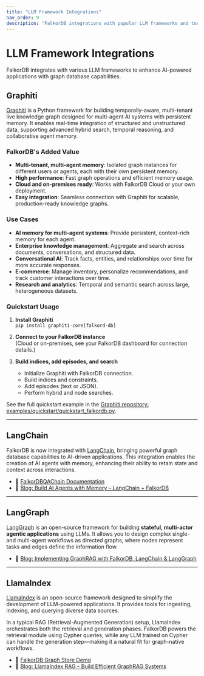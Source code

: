 ```yaml
---
title: "LLM Framework Integrations"
nav_order: 9
description: "FalkorDB integrations with popular LLM frameworks and tools."
---
```


# LLM Framework Integrations

FalkorDB integrates with various LLM frameworks to enhance AI-powered applications with graph database capabilities.

## Graphiti

[Graphiti](https://help.getzep.com/graphiti/configuration/graph-db-configuration#falkordb) is a Python framework for building temporally-aware, multi-tenant live knowledge graph designed for multi-agent AI systems with persistent memory. It enables real-time integration of structured and unstructured data, supporting advanced hybrid search, temporal reasoning, and collaborative agent memory.

### FalkorDB's Added Value

- **Multi-tenant, multi-agent memory**: Isolated graph instances for different users or agents, each with their own persistent memory.
- **High performance**: Fast graph operations and efficient memory usage.
- **Cloud and on-premises ready**: Works with FalkorDB Cloud or your own deployment.
- **Easy integration**: Seamless connection with Graphiti for scalable, production-ready knowledge graphs.

### Use Cases

- **AI memory for multi-agent systems**: Provide persistent, context-rich memory for each agent.
- **Enterprise knowledge management**: Aggregate and search across documents, conversations, and structured data.
- **Conversational AI**: Track facts, entities, and relationships over time for more accurate responses.
- **E-commerce**: Manage inventory, personalize recommendations, and track customer interactions over time.
- **Research and analytics**: Temporal and semantic search across large, heterogeneous datasets.

### Quickstart Usage

1. **Install Graphiti**  
   `pip install graphiti-core[falkord-db]`

2. **Connect to your FalkorDB instance**  
   (Cloud or on-premises, see your FalkorDB dashboard for connection details.)

3. **Build indices, add episodes, and search**  
   - Initialize Graphiti with FalkorDB connection.
   - Build indices and constraints.
   - Add episodes (text or JSON).
   - Perform hybrid and node searches.

See the full quickstart example in the [Graphiti repository: examples/quickstart/quickstart_falkordb.py](https://github.com/getzep/graphiti/blob/main/examples/quickstart/quickstart_falkordb.py).

---

## LangChain

FalkorDB is now integrated with [LangChain](https://www.langchain.com/), bringing powerful graph database capabilities to AI-driven applications. This integration enables the creation of AI agents with memory, enhancing their ability to retain state and context across interactions.

- 🔗 [FalkorDBQAChain Documentation](https://python.langchain.com/docs/use_cases/more/graph/graph_falkordb_qa)  
- 📓 [Blog: Build AI Agents with Memory – LangChain + FalkorDB](https://www.falkordb.com/blog/building-ai-agents-with-memory-langchain/)

---

## LangGraph

[LangGraph](https://www.langgraph.dev/) is an open-source framework for building **stateful, multi-actor agentic applications** using LLMs. It allows you to design complex single- and multi-agent workflows as directed graphs, where nodes represent tasks and edges define the information flow.

- 📓 [Blog: Implementing GraphRAG with FalkorDB, LangChain & LangGraph](https://www.falkordb.com/blog/graphrag-workflow-falkordb-langchain/)

---

## LlamaIndex

[LlamaIndex](https://www.llamaindex.ai/) is an open-source framework designed to simplify the development of LLM-powered applications. It provides tools for ingesting, indexing, and querying diverse data sources.

In a typical RAG (Retrieval-Augmented Generation) setup, LlamaIndex orchestrates both the retrieval and generation phases. FalkorDB powers the retrieval module using Cypher queries, while any LLM trained on Cypher can handle the generation step—making it a natural fit for graph-native workflows.

- 🔗 [FalkorDB Graph Store Demo](https://gpt-index.readthedocs.io/en/latest/examples/index_structs/knowledge_graph/FalkorDBGraphDemo.html)  
- 📓 [Blog: LlamaIndex RAG – Build Efficient GraphRAG Systems](https://www.falkordb.com/blog/llamaindex-rag-implementation-graphrag/)
